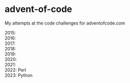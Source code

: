 # advent-of-code

My attempts at the code challenges for adventofcode.com

2015: \
2016: \
2017: \
2018: \
2019: \
2020: \
2021: \
2022: Perl \
2023: Python
